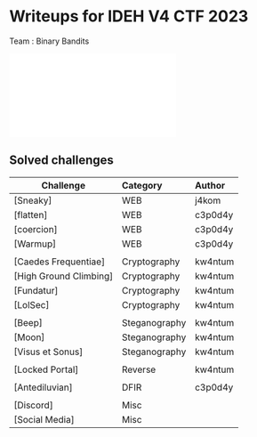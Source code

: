 # Writeups for IDEH V4 CTF 2023


Team : Binary Bandits  

![image](file:///C:/Users/YOUNES%20EL%20KACIMI/Desktop/ALGORITHME.html)


## Solved challenges

Challenge | Category | Author       
----------|:---------|:-----------
[Sneaky] | WEB | j4kom 
[flatten] | WEB | c3p0d4y 
[coercion] | WEB | c3p0d4y 
[Warmup]| WEB | c3p0d4y 
[]() | []() | []()
[Caedes Frequentiae] | Cryptography | kw4ntum 
[High Ground Climbing] | Cryptography | kw4ntum 
[Fundatur] | Cryptography | kw4ntum 
[LolSec] | Cryptography | kw4ntum 
[]() | []() | []()
[Beep] | Steganography | kw4ntum 
[Moon] | Steganography | kw4ntum 
[Visus et Sonus] | Steganography | kw4ntum 
[]() | []() | []()
[Locked Portal] | Reverse | kw4ntum 
[]() | []() | []()
[Antediluvian]| DFIR | c3p0d4y 
[]() | []() | []()
[Discord] | Misc | 
[Social Media] | Misc | 
